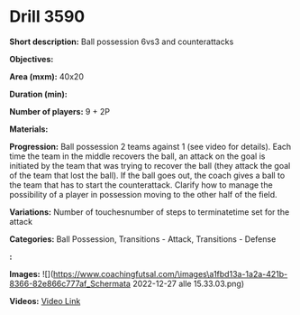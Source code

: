 # Drill 3590

**Short description:**
Ball possession 6vs3 and counterattacks

**Objectives:**


**Area (mxm):**
40x20

**Duration (min):**


**Number of players:**
9 + 2P

**Materials:**


**Progression:**
Ball possession 2 teams against 1 (see video for details). Each time the team in the middle recovers the ball, an attack on the goal is initiated by the team that was trying to recover the ball (they attack the goal of the team that lost the ball). If the ball goes out, the coach gives a ball to the team that has to start the counterattack. Clarify how to manage the possibility of a player in possession moving to the other half of the field.

**Variations:**
Number of touchesnumber of steps to terminatetime set for the attack

**Categories:**
Ball Possession, Transitions - Attack, Transitions - Defense

**:**


**Images:**
![](https://www.coachingfutsal.com/\images\a1fbd13a-1a2a-421b-8366-82e866c777af_Schermata 2022-12-27 alle 15.33.03.png)

**Videos:**
[Video Link](https://www.youtube.com/embed/vvOHCERtQR4)

